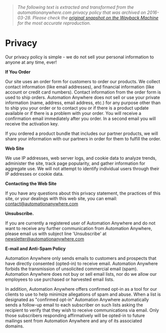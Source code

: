 > *The following text is extracted and transformed from the automationanywhere.com privacy policy that was archived on 2016-03-28. Please check the [original snapshot on the Wayback Machine](https://web.archive.org/web/20160328191133id_/https%3A//www.automationanywhere.com/privacy) for the most accurate reproduction.*

# Privacy

Our privacy policy is simple - we do not sell your personal information to anyone at any time, ever!

**If You Order**

Our site uses an order form for customers to order our products. We collect contact information (like email addresses), and financial information (like account or credit card numbers). Contact information from the order form is used to ship orders. Automation Anywhere does not sell or use your private information (name, address, email address, etc.) for any purpose other than to ship you your order or to contact you or if there is a product update available or if there is a problem with your order. You will receive a confirmation email immediately after you order. In a second email you will receive the activation key.

If you ordered a product bundle that includes our partner products, we will share your information with our partners in order for them to fulfill the order.

**Web Site**

We use IP addresses, web server logs, and cookie data to analyze trends, administer the site, track page popularity, and gather information for aggregate use. We will not attempt to identify individual users through their IP addresses or cookie data.

**Contacting the Web Site**

If you have any questions about this privacy statement, the practices of this site, or your dealings with this web site, you can email: contact@automationanywhere.com

**Unsubscribe.**

If you are currently a registered user of Automation Anywhere and do not want to receive any further communication from Automation Anywhere, please email us with subject line 'Unsubscribe' at newsletter@automationanywhere.com

**E-mail and Anti-Spam Policy**

Automation Anywhere only sends emails to customers and prospects that have directly consented (opted-in) to receive email. Automation Anywhere forbids the transmission of unsolicited commercial email (spam). Automation Anywhere does not buy or sell email lists, nor do we allow our employees to use purchased or harvested email lists.

In addition, Automation Anywhere offers confirmed opt-in as a tool for our clients to use to help minimize allegations of spam and abuse. When a list is designated as "confirmed opt-in" Automation Anywhere automatically sends a follow-up email to each subscriber on such lists asking the recipient to verify that they wish to receive communications via email. Only those subscribers responding affirmatively will be opted-in to future mailings sent from Automation Anywhere and any of its associated domains.
